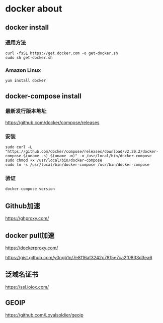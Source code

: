 # docker about
## docker install
### 通用方法
```shell
curl -fsSL https://get.docker.com -o get-docker.sh
sudo sh get-docker.sh
```

### Amazon Linux
```shell
yun install docker
```

## docker-compose install
### 最新发行版本地址
https://github.com/docker/compose/releases

### 安装
```shell
sudo curl -L "https://github.com/docker/compose/releases/download/v2.20.2/docker-compose-$(uname -s)-$(uname -m)" -o /usr/local/bin/docker-compose
sudo chmod +x /usr/local/bin/docker-compose
sudo ln -s /usr/local/bin/docker-compose /usr/bin/docker-compose
```

### 验证
```bash
docker-compose version
```

## Github加速
https://ghproxy.com/

## docker pull加速
https://dockerproxy.com/

https://gist.github.com/y0ngb1n/7e8f16af3242c7815e7ca2f0833d3ea6

## 泛域名证书
https://ssl.ioiox.com/

## GEOIP
https://github.com/Loyalsoldier/geoip